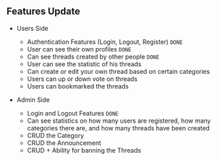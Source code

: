 ## Features Update
- Users Side
    - Authentication Features (Login, Logout, Register) `DONE`
    - User can see their own profiles `DONE`
    - Can see threads created by other people `DONE`
    - User can see the statistic of his threads
    - Can create or edit your own thread based on certain categories
    - Users can up or down vote on threads
    - Users can bookmarked the threads

- Admin Side
    - Login and Logout Features `DONE`
    - Can see statistics on how many users are registered, how many categories there are, and how many threads have been created
    - CRUD the Category 
    - CRUD the Announcement
    - CRUD + Ability for banning the Threads
